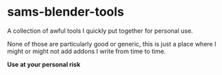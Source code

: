 # sams-blender-tools

A collection of awful tools I quickly put together for personal use.

None of those are particularly good or generic, this is just a place where I might or might not add addons I write from time to time.

**Use at your personal risk**
